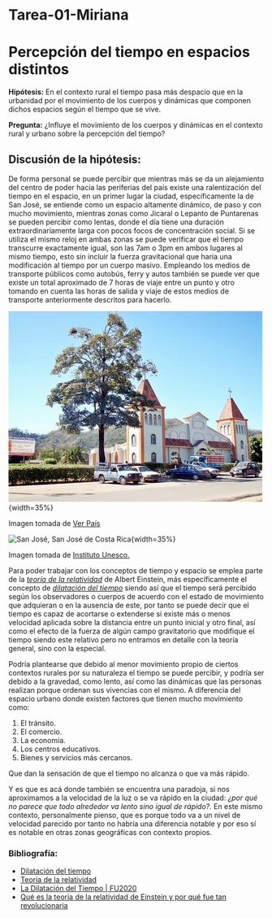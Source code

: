 # Tarea-01-Miriana
# **Percepción del tiempo en espacios distintos**

**Hipótesis:** En el contexto rural el tiempo pasa más despacio que en la urbanidad por el movimiento de los cuerpos y dinámicas que componen dichos espacios según el tiempo que se vive.

__Pregunta:__ ¿Influye el movimiento de los cuerpos y dinámicas en el contexto rural y urbano sobre la percepción del tiempo?

## **Discusión de la hipótesis:**

De forma personal se puede percibir que mientras más se da un alejamiento del centro de poder hacia las periferias del país existe una ralentización del tiempo en el espacio, en un primer lugar la ciudad, específicamente la de San José, se entiende como un espacio altamente dinámico, de paso y con mucho movimiento, mientras zonas como Jicaral o Lepanto de Puntarenas se pueden percibir como lentas, donde el día tiene una duración extraordinariamente larga con pocos focos de concentración social. Si se utiliza el mismo reloj en ambas zonas se puede verificar que el tiempo transcurre exactamente igual, son las 7am o 3pm en ambos lugares al mismo tiempo, esto sin incluir la fuerza gravitacional que haría una modificación al tiempo por un cuerpo masivo.
Empleando los medios de transporte públicos como autobús, ferry y autos también se puede ver que existe un total aproximado de 7 horas de viaje entre un punto y otro tomando en cuenta las horas de salida y viaje de estos medios de transporte anteriormente descritos para hacerlo.

![_Jicaral, Puntarenas_](Jicaral.jpg){width=35%}

Imagen tomada de [Ver País](https://www.verpais.com/costa+rica/puntarenas/jicaral/foto/2895/)


![_San José, San José de Costa Rica_](https://www2.uil.unesco.org/sites/default/files/styles/horizontal_5x3_688x412/public/news/san-jose-costa-rica-copyright-david-ingram.jpg?itok=Kx5uYc0k){width=35%}

Imagen tomada de [Instituto Unesco.](https://www2.uil.unesco.org/es/aprendizaje-lo-largo-vida/ciudades-aprendizaje/ciudades-del-aprendizaje-costa-rica-san-jose-se-red)

Para poder trabajar con los conceptos de tiempo y espacio se emplea parte de la [_teoría de la relatividad_](https://es.wikipedia.org/wiki/Teor%C3%ADa_de_la_relatividad) de Albert Einstein, más específicamente el concepto de [_dilatación del tiempo_](https://es.wikipedia.org/wiki/Dilataci%C3%B3n_del_tiempo#:~:text=De%20acuerdo%20con%20la%20teor%C3%ADa,relaci%C3%B3n%20con%20un%20campo%20gravitacional.) siendo así que el tiempo será percibido según los observadores o cuerpos de acuerdo con el estado de movimiento que adquieran o en la ausencia de este, por tanto se puede decir que el tiempo es capaz de acortarse o extenderse si existe más o menos velocidad aplicada sobre la distancia entre un punto inicial y otro final, así como el efecto de la fuerza de algún campo gravitatorio que modifique el tiempo siendo este relativo pero no entramos en detalle con la teoría general, sino con la especial.

Podría plantearse que debido al menor movimiento propio de ciertos contextos rurales por su naturaleza el tiempo se puede percibir, y podría ser debido a la gravedad, como lento, así como las dinámicas que las personas realizan porque ordenan sus vivencias con el mismo.
A diferencia del espacio urbano donde existen factores que tienen mucho movimiento como:

1. El tránsito.
2. El comercio.
3. La economía.
4. Los centros educativos.
5. Bienes y servicios más cercanos.

Que dan la sensación de que el tiempo no alcanza o que va más rápido.

Y es que es acá donde también se encuentra una paradoja, si nos aproximamos a la velocidad de la luz o se va rápido en la ciudad: _¿por qué no parece que todo alrededor va lento sino igual de rápido?._
En este mismo contexto, personalmente pienso, que es porque todo va a un nivel de velocidad parecido por tanto no habría una diferencia notable y por eso sí es notable en otras zonas geográficas con contexto propios.


### **Bibliografía:**

- [Dilatación del tiempo](https://es.wikipedia.org/wiki/Dilataci%C3%B3n_del_tiempo#:~:text=De%20acuerdo%20con%20la%20teor%C3%ADa,relaci%C3%B3n%20con%20un%20campo%20gravitacional.)
- [Teoría de la relatividad](https://es.wikipedia.org/wiki/Teor%C3%ADa_de_la_relatividad)
- [La Dilatación del Tiempo | FU2020](https://youtu.be/V8mrEJsx7cE)
- [Qué es la teoría de la relatividad de Einstein y por qué fue tan revolucionaria](https://youtu.be/oFbgfkh4cj8)
